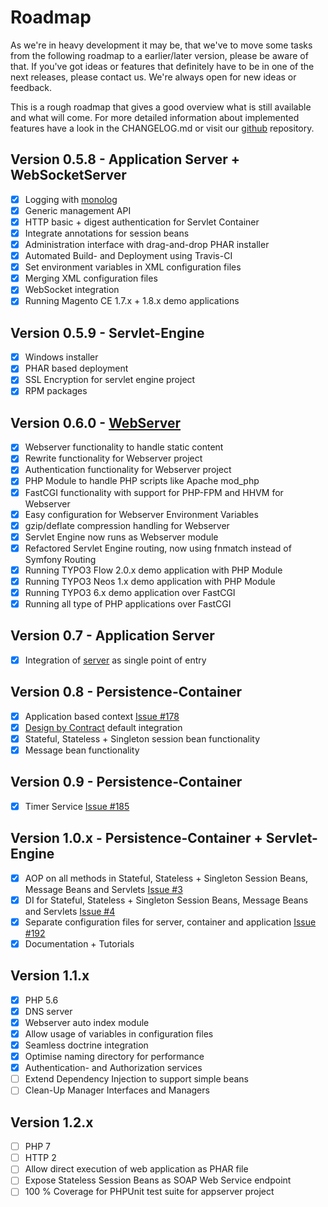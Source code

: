 # Roadmap

As we're in heavy development it may be, that we've to move some tasks from the following roadmap to a earlier/later version, please 
be aware of that. If you've got ideas or features that definitely have to be in one of the next releases, please contact us. We're 
always open for new ideas or feedback.

This is a rough roadmap that gives a good overview what is still available and what will come. For more detailed information about
implemented features have a look in the CHANGELOG.md or visit our [github](https://github.com/appserver-io) repository.

## Version 0.5.8 - Application Server + WebSocketServer
- [x] Logging with [monolog](https://github.com/Seldaek/monolog>)
- [x] Generic management API
- [x] HTTP basic + digest authentication for Servlet Container
- [x] Integrate annotations for session beans
- [x] Administration interface with drag-and-drop PHAR installer
- [x] Automated Build- and Deployment using Travis-CI
- [x] Set environment variables in XML configuration files
- [x] Merging XML configuration files
- [x] WebSocket integration
- [x] Running Magento CE 1.7.x + 1.8.x demo applications

## Version 0.5.9 - Servlet-Engine
- [x] Windows installer
- [x] PHAR based deployment
- [x] SSL Encryption for servlet engine project
- [x] RPM packages

## Version 0.6.0 - [WebServer](https://github.com/appserver.io/webserver)
- [x] Webserver functionality to handle static content
- [x] Rewrite functionality for Webserver project
- [x] Authentication functionality for Webserver project
- [x] PHP Module to handle PHP scripts like Apache mod_php
- [x] FastCGI functionality with support for PHP-FPM and HHVM for Webserver
- [x] Easy configuration for Webserver Environment Variables
- [x] gzip/deflate compression handling for Webserver
- [x] Servlet Engine now runs as Webserver module
- [x] Refactored Servlet Engine routing, now using fnmatch instead of Symfony Routing
- [x] Running TYPO3 Flow 2.0.x demo application with PHP Module
- [x] Running TYPO3 Neos 1.x demo application with PHP Module
- [x] Running TYPO3 6.x demo application over FastCGI
- [x] Running all type of PHP applications over FastCGI

## Version 0.7 - Application Server
- [x] Integration of [server](https://github.com/appserver-io/server) as single point of entry

## Version 0.8 - Persistence-Container
- [x] Application based context [Issue #178](https://github.com/appserver-io/appserver/issues/178)
- [x] [Design by Contract](https://github.com/wick-ed/php-by-contract) default integration
- [x] Stateful, Stateless + Singleton session bean functionality
- [x] Message bean functionality

## Version 0.9 - Persistence-Container
- [x] Timer Service [Issue #185](https://github.com/appserver-io/appserver/issues/185)

## Version 1.0.x - Persistence-Container + Servlet-Engine
- [x] AOP on all methods in Stateful, Stateless + Singleton Session Beans, Message Beans and Servlets [Issue #3](https://github.com/appserver-io/appserver/issues/3)
- [x] DI for Stateful, Stateless + Singleton Session Beans, Message Beans and Servlets [Issue #4](https://github.com/appserver-io/appserver/issues/4)
- [x] Separate configuration files for server, container and application [Issue #192](https://github.com/appserver-io/appserver/issues/192)
- [x] Documentation + Tutorials

## Version 1.1.x
- [x] PHP 5.6
- [x] DNS server
- [x] Webserver auto index module
- [x] Allow usage of variables in configuration files
- [x] Seamless doctrine integration 
- [x] Optimise naming directory for performance
- [x] Authentication- and Authorization services
- [ ] Extend Dependency Injection to support simple beans
- [ ] Clean-Up Manager Interfaces and Managers

## Version 1.2.x
- [ ] PHP 7
- [ ] HTTP 2
- [ ] Allow direct execution of web application as PHAR file
- [ ] Expose Stateless Session Beans as SOAP Web Service endpoint
- [ ] 100 % Coverage for PHPUnit test suite for appserver project
